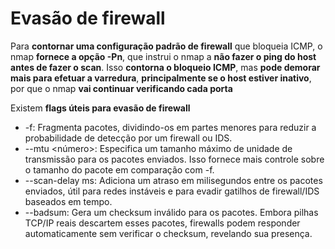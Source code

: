 # Evasão de firewall

Para **contornar uma configuração padrão de firewall** que bloqueia ICMP, o nmap **fornece a opção -Pn**, que instrui o nmap a **não fazer o ping do host antes de fazer o scan**. Isso **contorna o bloqueio ICMP**, mas **pode demorar mais para efetuar a varredura**, **principalmente se o host estiver inativo**, por que o nmap **vai continuar verificando cada porta**

Existem **flags úteis para evasão de firewall**

- -f: Fragmenta pacotes, dividindo-os em partes menores para reduzir a probabilidade de detecção por um firewall ou IDS.
- --mtu <número>: Especifica um tamanho máximo de unidade de transmissão para os pacotes enviados. Isso fornece mais controle sobre o tamanho do pacote em comparação com -f.
- --scan-delay <tempo>ms: Adiciona um atraso em milisegundos entre os pacotes enviados, útil para redes instáveis e para evadir gatilhos de firewall/IDS baseados em tempo.
- --badsum: Gera um checksum inválido para os pacotes. Embora pilhas TCP/IP reais descartem esses pacotes, firewalls podem responder automaticamente sem verificar o checksum, revelando sua presença.

